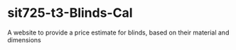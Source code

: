 # sit725-t3-Blinds-Cal
A website to provide a price estimate for blinds, based on their material and dimensions
